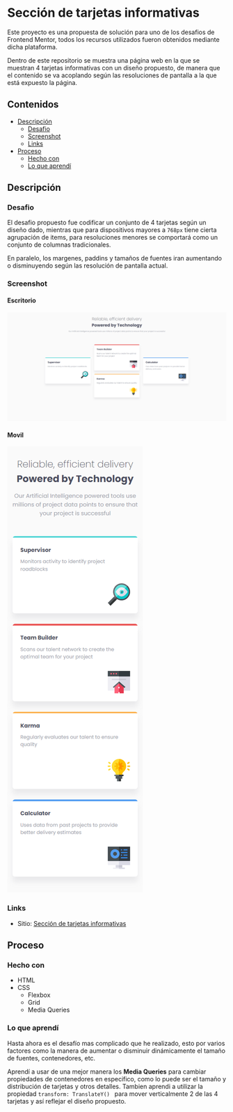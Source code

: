 # Sección de tarjetas informativas

Este proyecto es una propuesta de solución para uno de los desafios de Frontend Mentor, todos los recursos utilizados fueron obtenidos mediante dicha plataforma.

Dentro de este repositorio se muestra una página web en la que se muestran 4 tarjetas informativas con un diseño propuesto, de manera que el contenido se va acoplando según las resoluciones de pantalla a la que está expuesto la página.

## Contenidos

- [Descripción](#descripción)
  - [Desafio](#desafio)
  - [Screenshot](#screenshot)
  - [Links](#links)
- [Proceso](#proceso)
  - [Hecho con](#hecho-con)
  - [Lo que aprendí](#lo-que-aprendí)


## Descripción

### Desafio

El desafio propuesto fue codificar un conjunto de 4 tarjetas según un diseño dado, mientras que para dispositivos mayores a ```768px``` tiene cierta agrupación de items, para resoluciones menores se comportará como un conjunto de columnas tradicionales.

En paralelo, los margenes, paddins y tamaños de fuentes iran aumentando o disminuyendo según las resolución de pantalla actual.

### Screenshot

#### Escritorio
![](./images/example-desktop.png)

#### Movil
![](./images/example-mobile.png)


### Links


- Sitio: [Sección de tarjetas informativas](https://f-avalos.github.io/Four-card-feature/)

## Proceso

### Hecho con

- HTML
- CSS 
  - Flexbox
  - Grid
  - Media Queries


### Lo que aprendí

Hasta ahora es el desafío mas complicado que he realizado, esto por varios factores como la manera de aumentar o disminuir dinámicamente el tamaño de fuentes, contenedores, etc.

Aprendí a usar de una mejor manera los __Media Queries__ para cambiar propiedades de contenedores en especifico, como lo puede ser el tamaño y distribución de tarjetas y otros detalles. Tambien aprendi a utilizar la propiedad ```transform: TranslateY() ``` para mover verticalmente 2 de las 4 tarjetas y así reflejar el diseño propuesto.